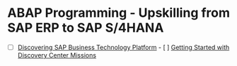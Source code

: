 # ABAP Programming - Upskilling from SAP ERP to SAP S/4HANA

- [ ] [Discovering SAP Business Technology Platform](https://learning.sap.com/learning-journey/discover-sap-business-technology-platform)
      - [ ] [Getting Started with Discovery Center Missions](https://discovery-center.cloud.sap/protected/index.html#/mymissiondetail/72709/)   


